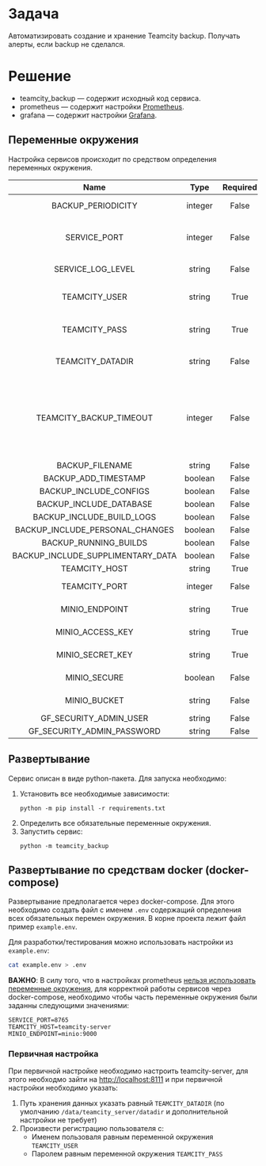 # Задача
Автоматизировать создание и хранение Teamcity backup. Получать алерты, если backup не сделался.

# Решение
- teamcity_backup — содержит исходный код сервиса. 
- prometheus — содержит настройки [Prometheus](https://prometheus.io/docs/prometheus/latest/configuration/configuration/).
- grafana — содержит настройки [Grafana](https://grafana.com/docs/).

## Переменные окружения
Настройка сервисов происходит по средством определения переменных окружения.

| Name                              | Type    | Required | Default | Description |
|:---------------------------------:|:-------:|:--------:|:-------:|:------------|
| BACKUP_PERIODICITY                | integer | False    | 720     | Переодичность создания backup (в минутах) |
| SERVICE_PORT                      | integer | False    | 8765    | Порт на котором развернут teamcity_backup сервис. <br/>Метрики доступны на `SERVICE_HOST:${SERVICE_PORT}/metrics` |
| SERVICE_LOG_LEVEL                 | string  | False    | INFO    | Уровень логирования сервиса teamcity_backup |
| TEAMCITY_USER                     | string  | True     |         | Логин пользователя teamcity с помощью которого будет происходить создание backup'ов |
| TEAMCITY_PASS                     | string  | True     |         | Пароль пользователя teamcity с помощью которого будет происходить создание backup'ов  |
| TEAMCITY_DATADIR                  | string  | False    | /data/teamcity_server/datadir | Место хранения данных teamcity. <br/>Директория хранения backup'ов: `${TEAMCITY_DATADIR}/backup` |
| TEAMCITY_BACKUP_TIMEOUT           | integer | False    | 60      | Время ожидания создания файла `backup_name.zip` (в минутах). Если значение равно 0, то время ожидания неограниченно.<br/>**ВАЖНО**: значение 0 является нерекомендуемым для prod использования, так-как может вызвать бесконечное зависание! |
| BACKUP_FILENAME                   | string  | False    | auto-backup    | Аргумент [fileName](https://www.jetbrains.com/help/teamcity/rest-api.html#RESTAPI-DataBackup) |
| BACKUP_ADD_TIMESTAMP              | boolean | False    | True    | Аргумент [addTimestamp](https://www.jetbrains.com/help/teamcity/rest-api.html#RESTAPI-DataBackup) |
| BACKUP_INCLUDE_CONFIGS            | boolean | False    | True    | Аргумент [includeConfigs](https://www.jetbrains.com/help/teamcity/rest-api.html#RESTAPI-DataBackup) |
| BACKUP_INCLUDE_DATABASE           | boolean | False    | True    | Аргумент [includeDatabase](https://www.jetbrains.com/help/teamcity/rest-api.html#RESTAPI-DataBackup) |
| BACKUP_INCLUDE_BUILD_LOGS         | boolean | False    | True    | Аргумент [includeBuildLogs](https://www.jetbrains.com/help/teamcity/rest-api.html#RESTAPI-DataBackup) |
| BACKUP_INCLUDE_PERSONAL_CHANGES   | boolean | False    | True    | Аргумент [includePersonalChanges](https://www.jetbrains.com/help/teamcity/rest-api.html#RESTAPI-DataBackup) |
| BACKUP_RUNNING_BUILDS             | boolean | False    | False   | Аргумент [includeRunningBuilds](https://www.jetbrains.com/help/teamcity/rest-api.html#RESTAPI-DataBackup) |
| BACKUP_INCLUDE_SUPPLIMENTARY_DATA | boolean | False    | False   | Аргумент [includeSupplimentaryData](https://www.jetbrains.com/help/teamcity/rest-api.html#RESTAPI-DataBackup) |
| TEAMCITY_HOST                     | string  | True     |         | Хост teamcity сервера |
| TEAMCITY_PORT                     | integer | False    | 8111    | Порт на котором развернут teamcity сервера |
| MINIO_ENDPOINT                    | string  | True     |         | <minio_host>:<minio_port> (без указания http://, https://) |
| MINIO_ACCESS_KEY                  | string  | True     |         | Ключ доступа длиной не менее 3 символов |
| MINIO_SECRET_KEY                  | string  | True     |         | Секретный ключ длиной не менее 8 символов |
| MINIO_SECURE                      | boolean | False    | False   | Будет ли использоваться https:// при работе с minio |
| MINIO_BUCKET                      | string  | False    | teamcity-backup | Minio bucket в котором будут сохраняться backup'ы teamcity |
| GF_SECURITY_ADMIN_USER            | string  | False    | admin   | Логин админ пользователя grafana |
| GF_SECURITY_ADMIN_PASSWORD        | string  | False    | admin   | Пароль админ пользователя grafana |

## Развертывание
Сервис описан в виде python-пакета. Для запуска необходимо:
1. Установить все необходимые зависимости:
    ```commandline
    python -m pip install -r requirements.txt
    ```
2. Определить все обязательные переменные окружения.
3. Запустить сервис:
    ```commandline
    python -m teamcity_backup
    ```

## Развертывание по средствам docker (docker-compose)
Развертывание предполагается через docker-compose.
Для этого необходимо создать файл с именем `.env` содержащий определения всех обязательных перемен окружения.
В корне проекта лежит файл пример `example.env`.

Для разработки/тестирования можно использовать настройки из `example.env`:
```bash
cat example.env > .env
```

**ВАЖНО**:
В силу того, что в настройках prometheus
[нельзя использовать переменные окружения](https://github.com/prometheus/alertmanager/issues/504),
для корректной работы сервисов через docker-compose, необходимо чтобы часть переменные окружения были заданны
следующими значениями:
```.env
SERVICE_PORT=8765
TEAMCITY_HOST=teamcity-server
MINIO_ENDPOINT=minio:9000
```

### Первичная настройка
При первичной настройке необходимо настроить teamcity-server, для этого необходмо зайти на
[http://localhost:8111](http://localhost:8111) и при первичной настройки необходимо указать:
1. Путь хранения данных указать равный `TEAMCITY_DATADIR`
(по умолчанию `/data/teamcity_server/datadir` и дополнительной настройки не требует)
2. Произвести регистрацию пользователя с:
    - Именем пользоваля равным переменной окружения `TEAMCITY_USER`
    - Паролем равным переменной окружения `TEAMCITY_PASS`
